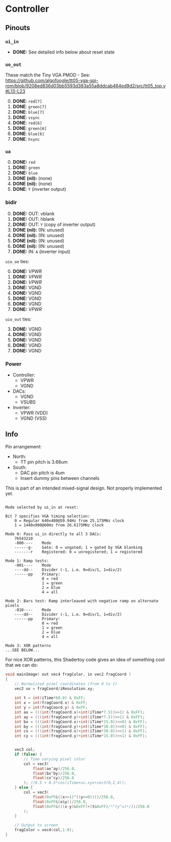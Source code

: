 # Controller

## Pinouts

### `ui_in`

*   **DONE:** See detailed info below about reset state

### `uo_out`

These match the Tiny VGA PMOD - See: https://github.com/algofoogle/tt05-vga-spi-rom/blob/9208ed836d03bb5593d383a55a8ddcab464ed9d2/src/tt05_top.v#L13-L23

0.  **DONE**: `red[7]`
1.  **DONE**: `green[7]`
2.  **DONE**: `blue[7]`
3.  **DONE**: `vsync`
4.  **DONE**: `red[6]`
5.  **DONE**: `green[6]`
6.  **DONE**: `blue[6]`
7.  **DONE**: `hsync`

### `ua`

0.  **DONE:** `red`
1.  **DONE:** `green`
2.  **DONE:** `blue`
3.  **DONE (nil):** (none)
4.  **DONE (nil):** (none)
5.  **DONE**: `Y` (inverter output)

### bidir

0.  **DONE:** OUT: vblank
1.  **DONE:** OUT: hblank
2.  **DONE:** OUT: `Y` (copy of inverter output)
3.  **DONE (nil):** (IN: unused)
4.  **DONE (nil):** (IN: unused)
5.  **DONE (nil):** (IN: unused)
6.  **DONE (nil):** (IN: unused)
7.  **DONE:** IN: `A` (inverter input)

`uio_oe` ties:

0.  **DONE:** *VPWR*
1.  **DONE:** *VPWR*
2.  **DONE:** *VPWR*
3.  **DONE:** VGND
4.  **DONE:** VGND
5.  **DONE:** VGND
6.  **DONE:** VGND
7.  **DONE:** *VPWR*

`uio_out` ties:

3.  **DONE:** VGND
4.  **DONE:** VGND
5.  **DONE:** VGND
6.  **DONE:** VGND
7.  **DONE:** VGND

### Power

*   Controller:
    *   VPWR
    *   VGND
*   DACs:
    *   VGND
    *   VSUBS
*   Inverter:
    *   VPWR (VDD)
    *   VGND (VSS)



## Info

Pin arrangement:

*   North:
    *   TT pin pitch is 3.68um
*   South:
    *   DAC pin pitch is 4um
    *   Insert dummy pins between channels


This is part of an intended mixed-signal design. Not properly implemented yet.



```

Mode selected by ui_in at reset:

Bit 7 specifies VGA timing selection:
    0 = Regular 640x480@59.94Hz from 25.175MHz clock
    1 = 1440x900@60Hz from 26.6175MHz clock

Mode 0: Pass ui_in directly to all 3 DACs:
    76543210
    -000----    Mode
    ------g-    Gate: 0 = ungated; 1 = gated by VGA blanking
    -------r    Registered: 0 = unregistered; 1 = registered

Mode 1: Ramp tests:
    -001----    Mode
    ----dd--    Divider (-1, i.e. 0=div/1, 1=div/2)
    ------pp    Primary:
                0 = red
                1 = green
                2 = blue
                4 = all

Mode 2: Bars test: Ramp interleaved with negative ramp on alternate pixels
    -010----    Mode
    ----dd--    Divider (-1, i.e. 0=div/1, 1=div/2)
    ------pp    Primary:
                0 = red
                1 = green
                2 = blue
                4 = all

Mode 3: XOR patterns
...SEE BELOW...
```

For nice XOR patterns, this Shadertoy code gives an idea of something cool that we can do:

```c
void mainImage( out vec4 fragColor, in vec2 fragCoord )
{
    // Normalized pixel coordinates (from 0 to 1)
    vec2 uv = fragCoord/iResolution.xy;
    
    int t = int(iTime*60.0) & 0xFF;
    int x = int(fragCoord.x) & 0xFF;
    int y = int(fragCoord.y) & 0xFF;
    int ax = (((int(fragCoord.x)+int(iTime*7.5))>>1) & 0xFF);
    int ay = (((int(fragCoord.y)+int(iTime*7.5))>>1) & 0xFF);
    int bx = (((int(fragCoord.x)+int(iTime*15.0))<<0) & 0xFF);
    int by = (((int(fragCoord.y)+int(iTime*30.0))<<0) & 0xFF);
    int cx = (((int(fragCoord.x)+int(iTime*30.0))<<1) & 0xFF);
    int cy = (((int(fragCoord.y)+int(iTime*15.0))<<1) & 0xFF);


    vec3 col;
    if (false) {    
        // Time varying pixel color
        col = vec3(
            float(ax^ay)/256.0,
            float(bx^by)/256.0,
            float(cx^cy)/256.0
        ); //0.5 + 0.5*cos(iTime+uv.xyx+vec3(0,2,4));
    } else {    
        col = vec3(
            float(0xFF&((x>>1)^((y<<0))))/256.0,
            float(0xFF&(x&y))/256.0,
            float(0xFF&(((x-y)&0xFF)+(t&0xFF)/*^(y^x)*/))/256.0
        );
    }

    // Output to screen
    fragColor = vec4(col,1.0);
}
```

